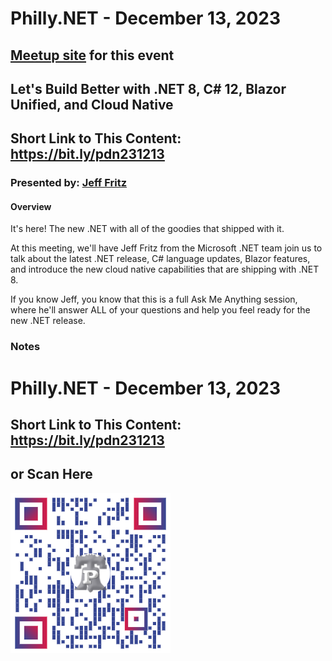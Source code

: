 # Philly.NET - December 13, 2023

## [Meetup site](https://www.meetup.com/philly-net/events/297194865/) for this event

## Let's Build Better with .NET 8, C# 12, Blazor Unified, and Cloud Native

## Short Link to This Content: https://bit.ly/pdn231213

### Presented by: [Jeff Fritz](https://www.youtube.com/csharpfritz)

#### Overview
It's here! The new .NET with all of the goodies that shipped with it. 

At this meeting, we'll have Jeff Fritz from the Microsoft .NET team join us to talk about the latest .NET release, C# language updates, Blazor features, and introduce the new cloud native capabilities that are shipping with .NET 8. 

If you know Jeff, you know that this is a full Ask Me Anything session, where he'll answer ALL of your questions and help you feel ready for the new .NET release.

### Notes

# Philly.NET - December 13, 2023

## Short Link to This Content: https://bit.ly/pdn231213

## or Scan Here
<img src="images/pdn231213.png" alt="QR Code for direct link to this page" width="256"/>
